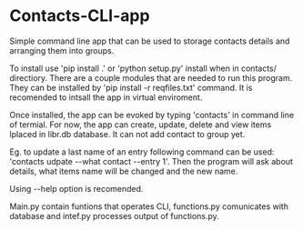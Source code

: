 # Contacts-CLI-app

Simple command line app that can be used to storage contacts details and arranging them into groups.

To install use 'pip install .'  or 'python setup.py' install when in contacts/ directiory. 
There are a couple modules that are needed to run this program. They can be installed by 'pip install -r reqfiles.txt' command.
It is recomended to intsall the app in virtual enviroment.

Once installed, the app can be evoked by typing 'contacts' in command line of termial.
For now, the app can create, update, delete and view items lplaced in libr.db database. It can not add contact to group yet.

Eg. to update a last name of an entry following command can be used: 'contacts udpate --what contact --entry 1'. 
Then the program will ask about details, what items name will be changed and the new name.

Using --help option is recomended.

Main.py contain funtions that operates CLI, functions.py comunicates with database and intef.py processes output of functions.py.
